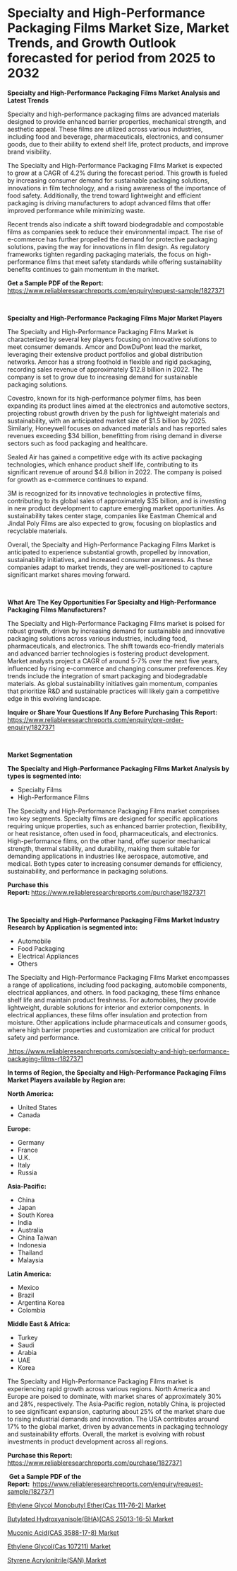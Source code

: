 <p><h1>Specialty and High-Performance Packaging Films Market Size, Market Trends, and Growth Outlook forecasted for period from 2025 to 2032</h1></p><p><strong>Specialty and High-Performance Packaging Films Market Analysis and Latest Trends</strong></p>
<p><p>Specialty and high-performance packaging films are advanced materials designed to provide enhanced barrier properties, mechanical strength, and aesthetic appeal. These films are utilized across various industries, including food and beverage, pharmaceuticals, electronics, and consumer goods, due to their ability to extend shelf life, protect products, and improve brand visibility.</p><p>The Specialty and High-Performance Packaging Films Market is expected to grow at a CAGR of 4.2% during the forecast period. This growth is fueled by increasing consumer demand for sustainable packaging solutions, innovations in film technology, and a rising awareness of the importance of food safety. Additionally, the trend toward lightweight and efficient packaging is driving manufacturers to adopt advanced films that offer improved performance while minimizing waste.</p><p>Recent trends also indicate a shift toward biodegradable and compostable films as companies seek to reduce their environmental impact. The rise of e-commerce has further propelled the demand for protective packaging solutions, paving the way for innovations in film design. As regulatory frameworks tighten regarding packaging materials, the focus on high-performance films that meet safety standards while offering sustainability benefits continues to gain momentum in the market.</p></p>
<p><strong>Get a Sample PDF of the Report:&nbsp;</strong> <a href="https://www.reliableresearchreports.com/enquiry/request-sample/1827371?utm_campaign=9&utm_medium=2&utm_source=Github&utm_content=ia&utm_term=03042025&utm_id=specialty-and-high-performance-packaging-films">https://www.reliableresearchreports.com/enquiry/request-sample/1827371</a></p>
<p>&nbsp;</p>
<p><strong>Specialty and High-Performance Packaging Films Major Market Players</strong></p>
<p><p>The Specialty and High-Performance Packaging Films Market is characterized by several key players focusing on innovative solutions to meet consumer demands. Amcor and DowDuPont lead the market, leveraging their extensive product portfolios and global distribution networks. Amcor has a strong foothold in flexible and rigid packaging, recording sales revenue of approximately $12.8 billion in 2022. The company is set to grow due to increasing demand for sustainable packaging solutions.</p><p>Covestro, known for its high-performance polymer films, has been expanding its product lines aimed at the electronics and automotive sectors, projecting robust growth driven by the push for lightweight materials and sustainability, with an anticipated market size of $1.5 billion by 2025. Similarly, Honeywell focuses on advanced materials and has reported sales revenues exceeding $34 billion, benefitting from rising demand in diverse sectors such as food packaging and healthcare.</p><p>Sealed Air has gained a competitive edge with its active packaging technologies, which enhance product shelf life, contributing to its significant revenue of around $4.8 billion in 2022. The company is poised for growth as e-commerce continues to expand.</p><p>3M is recognized for its innovative technologies in protective films, contributing to its global sales of approximately $35 billion, and is investing in new product development to capture emerging market opportunities. As sustainability takes center stage, companies like Eastman Chemical and Jindal Poly Films are also expected to grow, focusing on bioplastics and recyclable materials.</p><p>Overall, the Specialty and High-Performance Packaging Films Market is anticipated to experience substantial growth, propelled by innovation, sustainability initiatives, and increased consumer awareness. As these companies adapt to market trends, they are well-positioned to capture significant market shares moving forward.</p></p>
<p>&nbsp;</p>
<p><strong>What Are The Key Opportunities For Specialty and High-Performance Packaging Films Manufacturers?</strong></p>
<p><p>The Specialty and High-Performance Packaging Films market is poised for robust growth, driven by increasing demand for sustainable and innovative packaging solutions across various industries, including food, pharmaceuticals, and electronics. The shift towards eco-friendly materials and advanced barrier technologies is fostering product development. Market analysts project a CAGR of around 5-7% over the next five years, influenced by rising e-commerce and changing consumer preferences. Key trends include the integration of smart packaging and biodegradable materials. As global sustainability initiatives gain momentum, companies that prioritize R&D and sustainable practices will likely gain a competitive edge in this evolving landscape.</p></p>
<p><strong>Inquire or Share Your Questions If Any Before Purchasing This Report:</strong> <a href="https://www.reliableresearchreports.com/enquiry/pre-order-enquiry/1827371?utm_campaign=9&utm_medium=2&utm_source=Github&utm_content=ia&utm_term=03042025&utm_id=specialty-and-high-performance-packaging-films">https://www.reliableresearchreports.com/enquiry/pre-order-enquiry/1827371</a></p>
<p>&nbsp;</p>
<p><strong>Market Segmentation</strong></p>
<p><strong>The Specialty and High-Performance Packaging Films Market Analysis by types is segmented into:</strong></p>
<p><ul><li>Specialty Films</li><li>High-Performance Films</li></ul></p>
<p><p>The Specialty and High-Performance Packaging Films market comprises two key segments. Specialty films are designed for specific applications requiring unique properties, such as enhanced barrier protection, flexibility, or heat resistance, often used in food, pharmaceuticals, and electronics. High-performance films, on the other hand, offer superior mechanical strength, thermal stability, and durability, making them suitable for demanding applications in industries like aerospace, automotive, and medical. Both types cater to increasing consumer demands for efficiency, sustainability, and performance in packaging solutions.</p></p>
<p><strong>Purchase this Report:&nbsp;</strong><a href="https://www.reliableresearchreports.com/purchase/1827371?utm_campaign=9&utm_medium=2&utm_source=Github&utm_content=ia&utm_term=03042025&utm_id=specialty-and-high-performance-packaging-films">https://www.reliableresearchreports.com/purchase/1827371</a></p>
<p>&nbsp;</p>
<p><strong>The Specialty and High-Performance Packaging Films Market Industry Research by Application is segmented into:</strong></p>
<p><ul><li>Automobile</li><li>Food Packaging</li><li>Electrical Appliances</li><li>Others</li></ul></p>
<p><p>The Specialty and High-Performance Packaging Films Market encompasses a range of applications, including food packaging, automobile components, electrical appliances, and others. In food packaging, these films enhance shelf life and maintain product freshness. For automobiles, they provide lightweight, durable solutions for interior and exterior components. In electrical appliances, these films offer insulation and protection from moisture. Other applications include pharmaceuticals and consumer goods, where high barrier properties and customization are critical for product safety and performance.</p></p>
<p><a href="https://www.reliableresearchreports.com/specialty-and-high-performance-packaging-films-r1827371?utm_campaign=9&utm_medium=2&utm_source=Github&utm_content=ia&utm_term=03042025&utm_id=specialty-and-high-performance-packaging-films">&nbsp;https://www.reliableresearchreports.com/specialty-and-high-performance-packaging-films-r1827371</a></p>
<p><strong>In terms of Region, the Specialty and High-Performance Packaging Films Market Players available by Region are:</strong></p>
<p>
    <p> <strong> North America: </strong>
        <ul>
            <li>United States</li>
            <li>Canada</li>
        </ul>
        </p> 
    <p> <strong> Europe: </strong>
        <ul>
            <li>Germany</li>
            <li>France</li>
            <li>U.K.</li>
            <li>Italy</li>
            <li>Russia</li>
        </ul>
        </p> 
    <p> <strong> Asia-Pacific: </strong>
        <ul>
            <li>China</li>
            <li>Japan</li>
            <li>South Korea</li>
            <li>India</li>
            <li>Australia</li>
            <li>China Taiwan</li>
            <li>Indonesia</li>
            <li>Thailand</li>
            <li>Malaysia</li>
        </ul>
        </p> 
    <p> <strong> Latin America: </strong>
        <ul>
            <li>Mexico</li>
            <li>Brazil</li>
            <li>Argentina Korea</li>
            <li>Colombia</li>
        </ul>
        </p> 
    <p> <strong> Middle East & Africa: </strong>
        <ul>
            <li>Turkey</li>
            <li>Saudi</li>
            <li>Arabia</li>
            <li>UAE</li>
            <li>Korea</li>
        </ul>
    </p>
    </p>
<p><p>The Specialty and High-Performance Packaging Films market is experiencing rapid growth across various regions. North America and Europe are poised to dominate, with market shares of approximately 30% and 28%, respectively. The Asia-Pacific region, notably China, is projected to see significant expansion, capturing about 25% of the market share due to rising industrial demands and innovation. The USA contributes around 17% to the global market, driven by advancements in packaging technology and sustainability efforts. Overall, the market is evolving with robust investments in product development across all regions.</p></p>
<p><strong>Purchase this Report: </strong><a href="https://www.reliableresearchreports.com/purchase/1827371?utm_campaign=9&utm_medium=2&utm_source=Github&utm_content=ia&utm_term=03042025&utm_id=specialty-and-high-performance-packaging-films">https://www.reliableresearchreports.com/purchase/1827371</a></p>
<p>&nbsp;<strong>Get a Sample PDF of the Report:&nbsp;&nbsp;</strong><a href="https://www.reliableresearchreports.com/enquiry/request-sample/1827371?utm_campaign=9&utm_medium=2&utm_source=Github&utm_content=ia&utm_term=03042025&utm_id=specialty-and-high-performance-packaging-films">https://www.reliableresearchreports.com/enquiry/request-sample/1827371</a></p>
<p><strong></strong></p>
<p><p><a href="https://github.com/azetehhasle/Market-Research-Report-List-1/blob/main/ethylene-glycol-monobutyl-ethercas-111-76-2-market.md?utm_campaign=9&utm_medium=2&utm_source=Github&utm_content=ia&utm_term=03042025&utm_id=specialty-and-high-performance-packaging-films">Ethylene Glycol Monobutyl Ether(Cas 111-76-2) Market</a></p><p><a href="https://github.com/pichuaadh0/Market-Research-Report-List-1/blob/main/butylated-hydroxyanisolebhacas-25013-16-5-market.md?utm_campaign=9&utm_medium=2&utm_source=Github&utm_content=ia&utm_term=03042025&utm_id=specialty-and-high-performance-packaging-films">Butylated Hydroxyanisole(BHA)(CAS 25013-16-5) Market</a></p><p><a href="https://github.com/ogbadujonito22/Market-Research-Report-List-1/blob/main/muconic-acidcas-3588-17-8-market.md?utm_campaign=9&utm_medium=2&utm_source=Github&utm_content=ia&utm_term=03042025&utm_id=specialty-and-high-performance-packaging-films">Muconic Acid(CAS 3588-17-8) Market</a></p><p><a href="https://github.com/dovbusmrking/Market-Research-Report-List-1/blob/main/ethylene-glycolcas-107211-market.md?utm_campaign=9&utm_medium=2&utm_source=Github&utm_content=ia&utm_term=03042025&utm_id=specialty-and-high-performance-packaging-films">Ethylene Glycol(Cas 107211) Market</a></p><p><a href="https://github.com/lemiranajd/Market-Research-Report-List-1/blob/main/styrene-acrylonitrilesan-market.md?utm_campaign=9&utm_medium=2&utm_source=Github&utm_content=ia&utm_term=03042025&utm_id=specialty-and-high-performance-packaging-films">Styrene Acrylonitrile(SAN) Market</a></p></p>